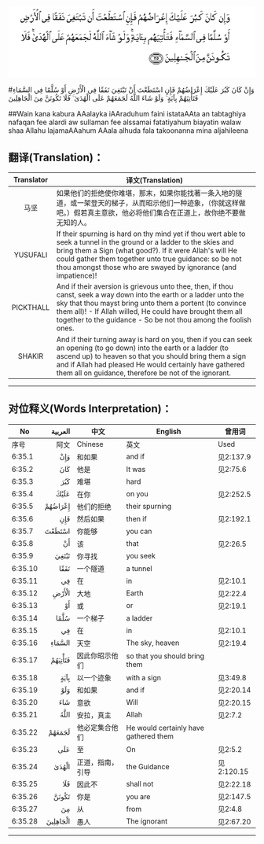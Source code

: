 ![006:035](images/006_035.gif)

#وَإِنْ كَانَ كَبُرَ عَلَيْكَ إِعْرَاضُهُمْ فَإِنِ اسْتَطَعْتَ أَنْ تَبْتَغِيَ نَفَقًا فِي الْأَرْضِ أَوْ سُلَّمًا فِي السَّمَاءِ فَتَأْتِيَهُمْ بِآيَةٍ ۚ وَلَوْ شَاءَ اللَّهُ لَجَمَعَهُمْ عَلَى الْهُدَىٰ ۚ فَلَا تَكُونَنَّ مِنَ الْجَاهِلِينَ 

##Wain kana kabura AAalayka iAAraduhum faini istataAAta an tabtaghiya nafaqan fee alardi aw sullaman fee alssamai fatatiyahum biayatin walaw shaa Allahu lajamaAAahum AAala alhuda fala takoonanna mina aljahileena 

## 翻译(Translation)：

| Translator | 译文(Translation)                                            |
| :--------: | ------------------------------------------------------------ |
|    马坚    | 如果他们的拒绝使你难堪，那末，如果你能找著一条入地的隧道，或一架登天的梯子，从而昭示他们一种迹象，（你就这样做吧。）假若真主意欲，他必将他们集合在正道上，故你绝不要做无知的人。 |
|  YUSUFALI  | If their spurning is hard on thy mind yet if thou wert able to seek a tunnel in the ground or a ladder to the skies and bring them a Sign (what good?). If it were Allah's will He could gather them together unto true guidance: so be not thou amongst those who are swayed by ignorance (and impatience)! |
| PICKTHALL  | And if their aversion is grievous unto thee, then, if thou canst, seek a way down into the earth or a ladder unto the sky that thou mayst bring unto them a portent (to convince them all)! - If Allah willed, He could have brought them all together to the guidance - So be not thou among the foolish ones. |
|   SHAKIR   | And if their turning away is hard on you, then if you can seek an opening (to go down) into the earth or a ladder (to ascend up) to heaven so that you should bring them a sign and if Allah had pleased He would certainly have gathered them all on guidance, therefore be not of the ignorant. |

---

## 对位释义(Words Interpretation)：

| No   | العربية | 中文    | English | 曾用词 |
| ---- | ------: | ------- | ------- | ------ |
| 序号 |    阿文 | Chinese | 英文    | Used   |
| 6:35.1  | وَإِنْ      | 和如果           | and if                                | 见2:137.9  |
| 6:35.2  | كَانَ      | 他是             | It was                                | 见2:75.6   |
| 6:35.3  | كَبُرَ      | 难堪             | hard                                  |            |
| 6:35.4  | عَلَيْكَ     | 在你             | on you                                | 见2:252.5  |
| 6:35.5  | إِعْرَاضُهُمْ  | 他们的拒绝       | their spurning                        |            |
| 6:35.6  | فَإِنِ      | 然后如果         | then if                               | 见2:192.1  |
| 6:35.7  | اسْتَطَعْتَ   | 你能够           | you can                               |            |
| 6:35.8  | أَنْ       | 该               | that                                  | 见2:26.5   |
| 6:35.9  | تَبْتَغِيَ    | 你寻找           | you seek                              |            |
| 6:35.10 | نَفَقًا     | 一个隧道         | a tunnel                              |            |
| 6:35.11 | فِي       | 在               | in                                    | 见2:10.1   |
| 6:35.12 | الْأَرْضِ    | 大地             | Earth                                 | 见2:22.4   |
| 6:35.13 | أَوْ       | 或               | or                                    | 见2:19.1   |
| 6:35.14 | سُلَّمًا     | 一个梯子         | a ladder                              |            |
| 6:35.15 | فِي       | 在               | in                                    | 见2:10.1   |
| 6:35.16 | السَّمَاءِ   | 天空             | The sky, heaven                       | 见2:19.4   |
| 6:35.17 | فَتَأْتِيَهُمْ  | 因此你昭示他们   | so that you should bring them         |            |
| 6:35.18 | بِآيَةٍ     | 以一个迹象       | with a sign                           | 见3:49.8   |
| 6:35.19 | وَلَوْ      | 和如果           | and if                                | 见2:20.14  |
| 6:35.20 | شَاءَ      | 意欲             | Will                                  | 见2:20.15  |
| 6:35.21 | اللَّهُ     | 安拉，真主       | Allah                                 | 见2:7.2    |
| 6:35.22 | لَجَمَعَهُمْ   | 他必定集合他们   | He would certainly have gathered them |            |
| 6:35.23 | عَلَى      | 至               | On                                    | 见2:5.2    |
| 6:35.24 | الْهُدَىٰ    | 正道，指南，引导 | the Guidance                          | 见2:120.15 |
| 6:35.25 | فَلَا      | 因此不           | shall not                             | 见2:22.18  |
| 6:35.26 | تَكُونَنَّ    | 你是             | you are                               | 见2:147.5  |
| 6:35.27 | مِنَ       | 从               | from                                  | 见2:4.8    |
| 6:35.28 | الْجَاهِلِينَ | 愚人             | The ignorant                          | 见2:67.20  |

---
